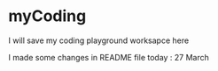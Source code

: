 # myCoding

I will save my coding playground worksapce here

I made some changes in README file today : 27 March